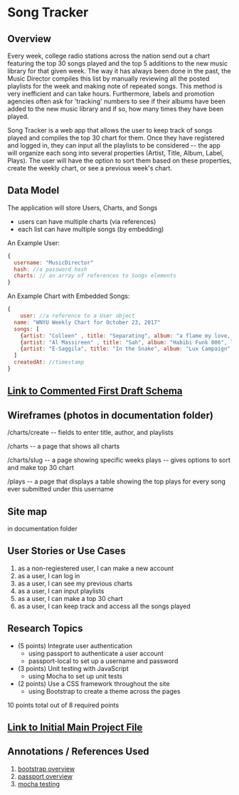 # Song Tracker

## Overview

Every week, college radio stations across the nation send out a chart featuring the top 30 songs played and the top 5 additions to the new music library for that given week. The way it has always been done in the past, the Music Director compiles this list by manually reviewing all the posted playlists for the week and making note of repeated songs. This method is very inefficient and can take hours. Furthermore, labels and promotion agencies often ask for 'tracking' numbers to see if their albums have been added to the new music library and if so, how many times they have been played.

Song Tracker is a web app that allows the user to keep track of songs played and compiles the top 30 chart for them. Once they have registered and logged in, they can input all the playlists to be considered -- the app will organize each song into several properties (Artist, Title, Album, Label, Plays). The user will have the option to sort them based on these properties, create the weekly chart, or see a previous week's chart.


## Data Model

The application will store Users, Charts, and Songs

* users can have multiple charts (via references)
* each list can have multiple songs (by embedding)

An Example User:

```javascript
{
  username: "MusicDirector"
  hash: //a password hash
  charts: // an array of references to Songs elements
}
```

An Example Chart with Embedded Songs:

```javascript
{
    user: //a reference to a User object
  name: "WNYU Weekly Chart for October 23, 2017"
  songs: [
    {artist: "Colleen" , title: "Separating", album: "a flame my love, a frequency", label: "Thrill Jockey" , plays: 3},
    {artist: "Al Massireen" , title: "Sah", album: "Habibi Funk 006", label: "Habibi Funk", plays: 2},
    {artist: "E-Saggila", title: "In the Snake", album: "Lux Campaign", label: "Opal Tapes", plays: 2}
  ]
  createdAt: //timestamp
}
```


## [Link to Commented First Draft Schema](db.js) 


## Wireframes (photos in documentation folder)

/charts/create -- fields to enter title, author, and playlists

/charts -- a page that shows all charts 

/charts/slug -- a page showing specific weeks plays -- gives options to sort and make top 30 chart

/plays -- a page that displays a table showing the top plays for every song ever submitted under this username

## Site map

in documentation folder

## User Stories or Use Cases

1. as a non-regiestered user, I can make a new account
2. as a user, I can log in
3. as a user, I can see my previous charts
4. as a user, I can input playlists
5. as a user, I can make a top 30 chart
6. as a user, I can keep track and access all the songs played

## Research Topics


* (5 points) Integrate user authentication
    * using passport to authenticate a user account
    * passport-local to set up a username and password
* (3 points) Unit testing with JavaScript
    * using Mocha to set up unit tests
* (2 points) Use a CSS framework throughout the site
    * using Bootstrap to create a theme across the pages

10 points total out of 8 required points


## [Link to Initial Main Project File](app.js) 


## Annotations / References Used

1. [bootstrap overview](http://getbootstrap.com/docs/4.0/examples/)
2. [passport overview](http://www.passportjs.org/docs)
3. [mocha testing](https://github.com/mochajs/mocha)